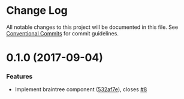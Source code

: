 # Change Log

All notable changes to this project will be documented in this file.
See [Conventional Commits](https://conventionalcommits.org) for commit guidelines.

<a name="0.1.0"></a>
# 0.1.0 (2017-09-04)


### Features

* Implement braintree component ([532af7e](https://github.com/strvcom/atlas.js/commit/532af7e)), closes [#8](https://github.com/strvcom/atlas.js/issues/8)
